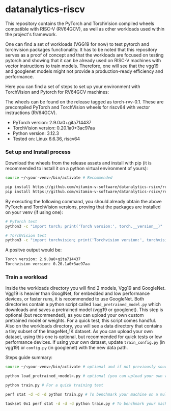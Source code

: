 # datanalytics-riscv

This repository contains the PyTorch and TorchVision compiled wheels compatible with RISC-V (RV64GCV), as well as other workloads used within the project's framework.

One can find a set of workloads (VGG19 for now) to test pytorch and torchvision packages functionality. It has to be noted that this repository serves as a proof of concept and that the workloads are focused on testing pytorch and showing that it can be already used on RISC-V machines with vector instructions to train models. Therefore, one will see that the vgg19 and googlenet models might not provide a production-ready efficiency and performance.

Here you can find a set of steps to set up your environment with TorchVision and Pytorch for RV64GCV machines:

The wheels can be found on the release tagged as torch-rvv-0.1. These are precompiled PyTorch and TorchVision wheels for riscv64 with vector instructions (RV64GCV).

- PyTorch version: 2.9.0a0+gita714437
- TorchVision version: 0.20.1a0+3ac97aa
- Python version: 3.12.3
- Tested on: Linux 6.6.36, riscv64

### Set up and Install process

Download the wheels from the release assets and install with pip (it is recommended to install it on a python virtual environment of yours):

```bash
source ~/<your-venv>/bin/activate # Recommended

pip install https://github.com/vitamin-v-software/datanalytics-rsicv/releases/download/torch-rvv-0.1/torch-2.9.0a0+gita714437-cp312-cp312-linux_riscv64.whl
pip install https://github.com/vitamin-v-software/datanalytics-rsicv/releases/download/torch-rvv-0.1/torchvision-0.20.1a0+3ac97aa-cp312-cp312-linux_riscv64.whl
```

By executing the following command, you should already obtain the above PyTorch and TorchVision versions, proving that the packages are installed on your venv (if using one):

```bash
# PyTorch test
python3 -c "import torch; print('Torch version:', torch.__version__)" 

# TorchVision test
python3 -c "import torchvision; print('Torchvision version:', torchvision.__version__)"

```

A positve output would be:

```bash
Torch version: 2.9.0a0+gita714437
Torchvision version: 0.20.1a0+3ac97aa
```


### Train a workload

Inside the workloads directory you will find 2 models, Vgg19 and GoogleNet. Vgg19 is heavier than GooglNet, for embedded and low performance devices, or faster runs, it is recommended to use GoogleNet.
Both directories contain a python script called `load_pretrained_model.py` which downloads and saves a pretrained model (vgg19 or googlenet). This step is optional (but recommended), as you can upload your own custom pretrained model or weights. For a quick test, this script comes handful.
Also on the workloads directory, you will see a data directory that contains a tiny subset of the ImageNet\_1K dataset. As you can upload your own dataset, using this one is optional, but recommended for quick tests or low performance devices. If using your own dataset, update `train_config.py` (in vgg19) or `config.py` (in googlenet) with the new data path.

Steps guide summary:

```bash
source ~/<your-venv>/bin/activate # optional and if not previously sourced

python load_pretrained_<model>.py # optional (you can upload your own weights)

python train.py # For a quick training test

perf stat -d -d -d python train.py # To benchmark your machine on a multicore environment

taskset 0x1 perf stat -d -d -d python train.py # To benchmark your machine on a single core environment
```
